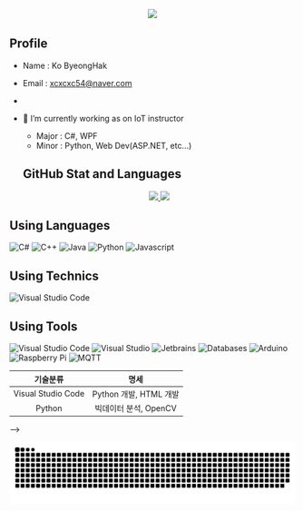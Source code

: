 <p align='center'>
  <a href="https://github.com/znah54">
    <img src="https://capsule-render.vercel.app/api?type=venom&height=270&color=gradient&text=KK's%20Lecture%20Repository&section=header&reversal=false&textBg=false&fontColor=005174&fontSize=40&animation=blinking&fontAlign=50"/>
  </a>
</p>

  
  ## Profile
  - Name : Ko ByeongHak
  - Email : xcxcxc54@naver.com
  - 
- 🔭 I’m currently working as on IoT instructor
    - Major : C#, WPF
    - Minor : Python, Web Dev(ASP.NET, etc...)
 
  ## GitHub Stat and Languages
  <!-- username 본인걸로 -->
  <p align='center'>
  <a href="https://github.com/znah54">
    <img src="https://github-readme-stats.vercel.app/api?username=znah54&theme=tokyonight&show_icons=true"/>
    <img src="https://github-readme-stats.vercel.app/api/top-langs/?username=znah54&theme=tokyonight&layout=compact"/>
  </a>
</p>

<!--
[![trophy](https://github-profile-trophy.vercel.app/?username=hugoMGSung&theme=onedark)](https://github.com/hugoMGSung)
-->

## Using Languages
<p align='left'>
    <img height="40" src="https://img.icons8.com/?size=100&id=55251&format=png&color=000000" title="C#">
    <img height="40" src="https://img.icons8.com/?size=100&id=55199&format=png&color=000000" title="C++">
    <img height="40" src="https://img.icons8.com/?size=100&id=Pd2x9GWu9ovX&format=png&color=000000" title="Java">
    <img height="40" src="https://img.icons8.com/?size=100&id=13441&format=png&color=000000" title="Python">
    <img height="40" src="https://img.icons8.com/?size=100&id=108784&format=png&color=000000" title="Javascript">
</p>

## Using Technics
<p align='left'>
  <img height="40" src="https://img.icons8.com/?size=100&id=9OGIyU8hrxW5&format=png&color=000000" title="Visual Studio Code">
</p>

## Using Tools
<p align='left'>
  <img height="40" src="https://img.icons8.com/?size=100&id=9OGIyU8hrxW5&format=png&color=000000" title="Visual Studio Code">
  <img height="40" src="https://img.icons8.com/?size=100&id=ezj3zaVtImPg&format=png&color=000000" title="Visual Studio">
  <img height="40" src="https://img.icons8.com/?size=100&id=jUw5rFZE2a5d&format=png&color=000000" title="Jetbrains">
  <img height="40" src="https://img.icons8.com/?size=100&id=NFQusZJ4neki&format=png&color=000000" title="Databases">
  
  <img height="40" src="https://img.icons8.com/?size=100&id=Of4lZV2lwBQI&format=png&color=000000" title="Arduino">
  <img height="40" src="https://img.icons8.com/?size=100&id=13443&format=png&color=000000" title="Raspberry Pi">
  <img height="40" src="https://mosquitto.org/stickers/mosquitto-mono.png" title="MQTT">
</p>

| 기술분류 | 명세 |
|:---:|:---:|
|Visual Studio Code|Python 개발, HTML 개발|
|Python| 빅데이터 분석, OpenCV |
-->

<img src="https://raw.githubusercontent.com/Platane/snk/output/github-contribution-grid-snake.svg" />
